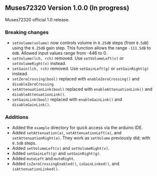 ## Muses72320 Version 1.0.0 (In progress)

Muses72320 official 1.0 release.

### Breaking changes

* `setVolume(volume)` now controls volume in `0.25dB` steps (from `0.5dB`) using the `0.25dB`
gain step. This function allows the range `-111.5dB` to `0dB`. Allowed input values range from -446 to 0.
* `setVolume(lch, rch)` removed. Use `setVolumeLeft(v)` or `setVolumeRight(v)` instead.
* `setGain(lch, rch)` removed. Use `setGainLeft(g)` or `setGainRight(g)` instead.
* `setZeroCrossing(bool)` replaced with `enableZeroCrossing()` and `disableZeroCrossing`.
* `setAttenuationLink(bool)` replaced with `enableAttenuationLink()` and `disableAttenuationLink()`.
* `setGainLink(bool)` replaced with `enableGainLink()` and `disableGainLink()`.

### Additions

* Added the `example` directory for quick access via the arduino IDE.
* Added `setAttenuation(a)`, `setAttenuationLeft(a)`, and `setAttenuationRight(a)`. They work as `setVolume` previously did; with `0.5dB` steps.
* Added `setVolumeLeft(v)` and `setVolumeRight(v)`.
* Added `setGainLeft(g)` and `setGainRight(g)`.
* Added `muteLeft` and `muteRight`.
* Added `isZeroCrossingEnabled()`, `isGainLinked()`, and `isAttenuationLinked()`.
